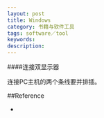 ```yaml
---
layout: post
title: Windows
category: 书籍与软件工具
tags: software／tool
keywords: 
description: 
---
```


####连接双显示器

连接PC主机的两个条线要并排插。

##Reference

* []()
